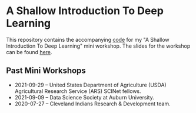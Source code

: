 # A Shallow Introduction To Deep Learning

This repository contains the accompanying [code](https://github.com/airalcorn2/shallow-deep-learning/blob/master/shallow_deep_learning.py) for my "A Shallow Introduction To Deep Learning" mini workshop. The slides for the workshop can be found [here](https://docs.google.com/presentation/d/1K_fm7IOMbGrx_5XBXrEdCbBeyeqL0_l0QiKsI1kQ-S4/edit?usp=sharing).

## Past Mini Workshops

* 2021-09-29 – United States Department of Agriculture (USDA) Agricultural Research Service (ARS) SCINet fellows.
* 2021-09-09 – Data Science Society at Auburn University.
* 2020-07-27 – Cleveland Indians Research & Development team.
